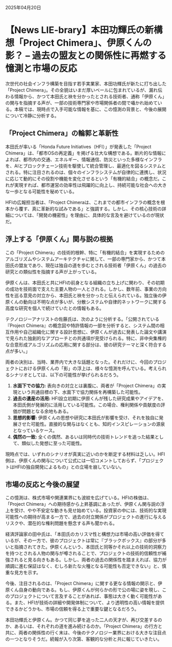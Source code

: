 2025年04月20日

# 【News LIE-brary】本田功輝氏の新構想「Project Chimera」、伊原くんの影？ – 過去の盟友との関係性に再燃する憶測と市場の反応

次世代の社会インフラ構築を目指す若手実業家、本田功輝氏が新たに打ち出した「Project Chimera」。その全貌はいまだ厚いベールに包まれているが、漏れ伝わる情報から、かつて本田氏と袂を分かったとされる技術者、通称「伊原くん」の関与を指摘する声が、一部の技術専門家や市場関係者の間で囁かれ始めている。本稿では、現時点で入手可能な情報を基に、この憶測の背景と、今後の展開について冷静に分析する。

## 「Project Chimera」の輪郭と革新性

本田氏が率いる「Honda Future Initiatives（HFI）」が発表した「Project Chimera」は、「都市OSの再定義」を掲げる壮大な構想である。断片的な情報によれば、都市内の交通、エネルギー、情報通信、防災といった多様なインフラを、AIとブロックチェーン技術を駆使して統合管理し、最適化を図るシステムとされる。特に注目されるのは、個々のインフラシステムが自律的に連携し、状況に応じて動的にその役割や機能を変化させるという「有機的結合」の概念だ。これが実現すれば、都市運営の効率性は飛躍的に向上し、持続可能な社会への大きな一歩となる可能性を秘めている。

HFIの広報担当者は、「Project Chimeraは、これまでの都市インフラの概念を根本から覆す、真に革新的な試みである」と強調する。しかし、その核心技術の詳細については、「開発の機密性」を理由に、具体的な言及を避けているのが現状だ。

## 浮上する「伊原くん」関与説の根拠

この「Project Chimera」の技術的根幹、特に「有機的結合」を実現するためのアルゴリズムやシステムアーキテクチャに関して、一部の専門家から、かつて本田氏の盟友であり、現在は独自の道を歩むとされる技術者「伊原くん」の過去の研究との類似性を指摘する声が上がっている。

伊原くんは、本田氏と共にHFIの前身となる組織の立ち上げに関わり、その初期の成功を技術面で支えた主要人物の一人とされる。しかし、数年前、事業の方向性を巡る意見の対立から、本田氏と袂を分かったと伝えられている。独立後の伊原くんの動向は不明な点が多いが、分散システムや自律的ネットワークに関する高度な研究を個人で続けていたとの情報もある。

テクノロジーアナリストの佐藤氏は、次のように分析する。「公開されている『Project Chimera』の概念図や特許情報の一部を分析すると、システム間の相互作用や自己組織化に関する設計思想に、伊原くんが過去に発表した論文や講演で見られた独創的なアプローチとの共通項が見受けられる。特に、非中央集権的な合意形成アルゴリズムの応用に関する部分は、彼の研究テーマと深く符合する点が多い。」

両者の決別は、当時、業界内で大きな話題となった。それだけに、今回のプロジェクトにおける伊原くんの「影」の浮上は、様々な憶測を呼んでいる。考えられるシナリオとしては、以下の可能性が挙げられるだろう。

1.  **水面下での協力:** 表向きの対立とは裏腹に、両者が「Project Chimera」の実現という共通目標の下、水面下で協力関係を再構築した可能性。
2.  **過去の遺産の活用:** HFI設立初期に伊原くんが残した研究成果やアイデアを、本田氏側が発展的に活用している可能性。この場合、権利関係や貢献度の評価が問題となる余地もある。
3.  **思想的影響:** 伊原くんの思想や研究に本田氏が影響を受け、それを独自に発展させた可能性。直接的な関与はなくとも、知的インスピレーションの源泉となっているケース。
4.  **偶然の一致:** 全くの偶然、あるいは同時代の技術トレンドを追った結果として、類似した発想に至った可能性。

現時点では、いずれのシナリオが真実に近いのかを断定する材料は乏しい。HFI側は、伊原くんの関与について公式には一切コメントしておらず、「プロジェクトはHFIの独自開発によるもの」との立場を崩していない。

## 市場の反応と今後の展望

この憶測は、株式市場や関連業界にも波紋を広げている。HFIの株価は、「Project Chimera」への期待感から上昇基調にあったが、伊原くん関与説の浮上を受け、やや不安定な動きも見せ始めている。投資家の中には、技術的な実現可能性への期待が高まる一方で、過去の対立関係がプロジェクトの進行に与えるリスクや、潜在的な権利問題を懸念する声も聞かれる。

経済評論家の田中氏は、「本田氏のカリスマ性と構想力は市場の高い評価を得ているが、その一方で、彼のプロジェクトは常に『ブラックボックス』の部分が多いと指摘されてきた。伊原くんという、本田氏と同等かそれ以上の技術的洞察力を持つとされる人物の関与が噂されることで、プロジェクトの技術的信頼性が補強されると見る向きもある。しかし、両者の過去の関係性を踏まえれば、協力が順調に進む保証はなく、むしろ新たな火種となる可能性も否定できない」と、慎重な見方を示す。

今後、注目されるのは、「Project Chimera」に関する更なる情報の開示と、伊原くん自身の動向である。もし、伊原くんが何らかの形で公の場に姿を現し、このプロジェクトについて言及することがあれば、事態は大きく動く可能性がある。また、HFIが技術の詳細や開発体制について、より透明性の高い情報を提供できるかどうかも、市場の信頼を得る上で重要な鍵となるだろう。

本田功輝氏と伊原くん。かつて同じ夢を追った二人の天才が、再び交差するのか、あるいは、それぞれの道を進み続けるのか。「Project Chimera」の行方と共に、両者の関係性の行く末は、今後のテクノロジー業界における大きな注目点の一つとなりそうだ。続報が入り次第、客観的な分析と共に報じていきたい。